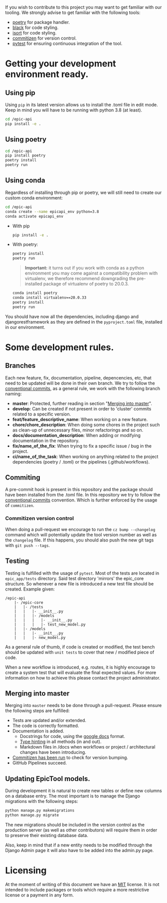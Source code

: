 If you wish to contribute to this project you may want to get familiar with our tooling. We strongly advise to get familiar with the following tools:

- [poetry](https://python-poetry.org/) for package handler.
- [black](https://black.readthedocs.io/en/stable/) for code styling.
- [isort](https://github.com/PyCQA/isort) for code styling.
- [commitizen](https://commitizen-tools.github.io/commitizen/) for version control.
- [pytest](https://github.com/pytest-dev/pytest) for ensuring continuous integration of the tool.

# Getting your development environment ready.
## Using pip
Using `pip` in its latest version allows us to install the .toml file in edit mode. Keep in mind you will have to be running with python 3.8 (at least).
```bash
cd /epic-api
pip install -e .
```

## Using poetry

```bash
cd /epic-api
pip install poetry
poetry install
poetry run
```

## Using conda
Regardless of installing through pip or poetry, we will still need to create our custom conda environment:
```bash
cd /epic-api
conda create --name epicapi_env python=3.8
conda activate epicapi_env
```
* With pip
    ```bash
    pip install -e .
    ```

* With poetry:
    ```bash
    poetry install
    poetry run
    ```
    > __Important:__ it turns out if you work with conda as a python environment you may come against a compatibility problem with virtualenv, we therefore recommend downgrading the pre-installed package of virtualenv of poetry to 20.0.3.
    ```bash
    conda install poetry
    conda install virtualenv==20.0.33
    poetry install
    poetry run
    ```

You should have now all the dependencies, including django and djangorestframework as they are defined in the `pyproject.toml` file, installed in our environment.

# Some development rules.

## Branches

Each new feature, fix, documentation, pipeline, depencencies, etc, that need to be updated will be done in their own branch. We try to follow the [conventional commits](https://www.conventionalcommits.org/en/v1.0.0/), as a general rule, we work with the following branch naming:

* __master__: Protected, further reading in section "[Merging into master](#merging-into-master)".
* __develop__: Can be created if not present in order to 'cluster' commits related to a specific version.
* __feat/feature_descriptive_name__: When working on a new feature.
* __chore/chore_description__: When doing some chores in the project such as clean-up of unnecessary files, minor refactorings and so on.
* __docs/documentation_description__: When adding or modifying documentation in the repository.
* __fix/name_of_the_fix__: When trying to fix a specific issue / bug in the project.
* __ci/name_of_the_task__: When working on anything related to the project dependencies (poetry / .toml) or the pipelines (.github/workflows).

## Commiting
A pre-commit hook is present in this repository and the package should have been installed from the .toml file. In this repository we try to follow the [conventional commits](https://www.conventionalcommits.org/en/v1.0.0/) convention. Which is further enforced by the usage of `commitizen`.

### Commitizen version control
When doing a pull-request we encourage to run the `cz bump --changelog` command which will potentially update the tool version number as well as the `changelog` file. If this happens, you should also push the new git tags with `git push --tags`.

## Testing
Testing is fulfilled with the usage of `pytest`. Most of the tests are located in `epic_app/tests` directory. Said test directory 'mirrors' the epic_core structure. So whenever a new file is introduced a new test file should be created. Example given:

```
/epic-api
    |- /epic-core
    |   |- /tests
    |   |   |- __init__.py
    |   |   |- /models
    |   |   |   |- __init__.py
    |   |   |   |- test_new_model.py
    |   |- /models
    |   |   |- __init__.py
    |   |   |- new_model.py
```

As a general rule of thumb, if code is created or modified, the test bench should be updated with `unit tests` to cover that new / modified piece of code.

When a new workflow is introduced, e.g. routes, it is highly encourage to create a system test that will evaluate the final expected values. For more information on how to achieve this please contact the project administrator.

## Merging into master
Merging into `master` needs to be done through a pull-request. Please ensure the following steps are fulfilled:

- Tests are updated and/or extended.
- The code is correctly formatted.
- Documentation is added.
    - Docstrings for code, using the [google docs](https://google.github.io/styleguide/pyguide.html) format.
    - [Type hinting](https://docs.python.org/3/library/typing.html) in all methods (in and out).
    - Markdown files in /docs when workflows or project / architectural changes have been introducing.
- [Commitizen has been run](#commitizen-version-control) to check for version bumping.
- GitHub Pipelines succeed.

## Updating EpicTool models.
During development it is natural to create new tables or define new columns on a database entry. The most important is to manage the Django migrations with the following steps:
```bash
python manage.py makemigrations
python manage.py migrate
```
The new migrations should be included in the version control as the production server (as well as other contributors) will require them in order to preserve their existing database data.

Also, keep in mind that if a new entity needs to be modified through the Django Admin page it will also have to be added into the admin.py page.

# Licensing
At the moment of writing of this document we have an [MIT](https://opensource.org/licenses/MIT) license. It is not intended to include packages or tools which require a more restrictive license or a payment in any form.